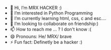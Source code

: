 - 👋 Hi, I’m MRX HACKER :)
- 👀 I’m interested in Python Programming
- 🌱 I’m currently learning html, css, c and esc....
- 💞️ I’m looking to collaborate on friendship:)
- 📫 How to reach me ...
? I don't know :(
- 😄 Pronouns: He/ MRX/ brave
- ⚡ Fun fact: Definetly be a hacker :)

<!---
braveseahorse1234/braveseahorse1234 is a ✨ special ✨ repository because its `README.md` (this file) appears on your GitHub profile.
You can click the Preview link to take a look at your changes.
--->
